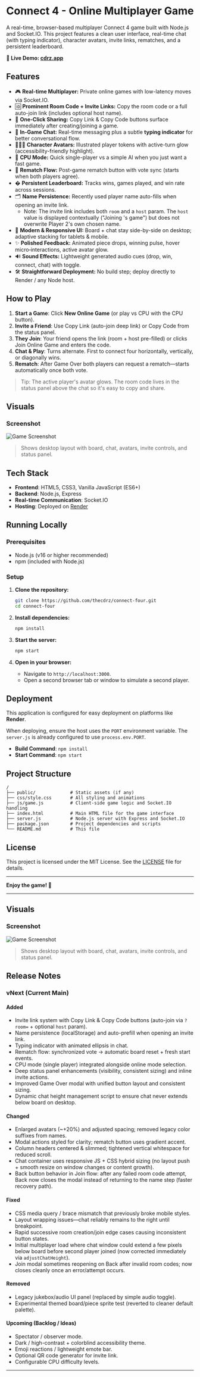 # Connect 4 - Online Multiplayer Game

A real-time, browser-based multiplayer Connect 4 game built with Node.js and Socket.IO. This project features a clean user interface, real-time chat (with typing indicator), character avatars, invite links, rematches, and a persistent leaderboard.

**🚀 Live Demo: [cdrz.app](https://cdrz.app)**

## Features

- 🎮 **Real-time Multiplayer:** Private online games with low-latency moves via Socket.IO.
- 🆔 **Prominent Room Code + Invite Links:** Copy the room code or a full auto-join link (includes optional host name).
- 🔗 **One‑Click Sharing:** Copy Link & Copy Code buttons surface immediately after creating/joining a game.
- 💬 **In-Game Chat:** Real-time messaging plus a subtle **typing indicator** for better conversational flow.
- 🧑‍🤝‍🧑 **Character Avatars:** Illustrated player tokens with active-turn glow (accessibility-friendly highlight).
- 🧠 **CPU Mode:** Quick single-player vs a simple AI when you just want a fast game.
- 🔄 **Rematch Flow:** Post-game rematch button with vote sync (starts when both players agree).
- � **Persistent Leaderboard:** Tracks wins, games played, and win rate across sessions.
- 🗂️ **Name Persistence:** Recently used player name auto-fills when opening an invite link.
    - Note: The invite link includes both `room` and a `host` param. The `host` value is displayed contextually ("Joining <host>'s game") but does not overwrite Player 2's own chosen name.
- 🎨 **Modern & Responsive UI:** Board + chat stay side-by-side on desktop; adaptive stacking for tablets & mobile.
- ✨ **Polished Feedback:** Animated piece drops, winning pulse, hover micro‑interactions, active avatar glow.
- 🔊 **Sound Effects:** Lightweight generated audio cues (drop, win, connect, chat) with toggle.
- 🛠️ **Straightforward Deployment:** No build step; deploy directly to Render / any Node host.

## How to Play

1. **Start a Game**: Click **New Online Game** (or play vs CPU with the CPU button).
2. **Invite a Friend**: Use Copy Link (auto-join deep link) or Copy Code from the status panel.
3. **They Join**: Your friend opens the link (room + host pre-filled) or clicks Join Online Game and enters the code.
4. **Chat & Play**: Turns alternate. First to connect four horizontally, vertically, or diagonally wins.
5. **Rematch**: After Game Over both players can request a rematch—starts automatically once both vote.

> Tip: The active player's avatar glows. The room code lives in the status panel above the chat so it's easy to copy and share.

## Visuals

### Screenshot

![Game Screenshot](assets/ScreenshotDemo.png)

> Shows desktop layout with board, chat, avatars, invite controls, and status panel.

## Tech Stack

-   **Frontend**: HTML5, CSS3, Vanilla JavaScript (ES6+)
-   **Backend**: Node.js, Express
-   **Real-time Communication**: Socket.IO
-   **Hosting**: Deployed on [Render](https://render.com)

## Running Locally

### Prerequisites
-   Node.js (v16 or higher recommended)
-   npm (included with Node.js)

### Setup

1.  **Clone the repository:**
    ```bash
    git clone https://github.com/thecdrz/connect-four.git
    cd connect-four
    ```

2.  **Install dependencies:**
    ```bash
    npm install
    ```

3.  **Start the server:**
    ```bash
    npm start
    ```

4.  **Open in your browser:**
    -   Navigate to `http://localhost:3000`.
    -   Open a second browser tab or window to simulate a second player.

## Deployment

This application is configured for easy deployment on platforms like **Render**.

When deploying, ensure the host uses the `PORT` environment variable. The `server.js` is already configured to use `process.env.PORT`.

-   **Build Command**: `npm install`
-   **Start Command**: `npm start`

## Project Structure

```
/
├── public/             # Static assets (if any)
├── css/style.css       # All styling and animations
├── js/game.js          # Client-side game logic and Socket.IO handling
├── index.html          # Main HTML file for the game interface
├── server.js           # Node.js server with Express and Socket.IO
├── package.json        # Project dependencies and scripts
└── README.md           # This file
```

## License

This project is licensed under the MIT License. See the [LICENSE](LICENSE) file for details.

---

**Enjoy the game! 🎉**

---

## Visuals

### Screenshot

![Game Screenshot](assets/ScreenshotDemo.png)

> Shows desktop layout with board, chat, avatars, invite controls, and status panel.

## Release Notes

### vNext (Current Main)
#### Added
- Invite link system with Copy Link & Copy Code buttons (auto-join via `?room=` + optional `host` param).
- Name persistence (localStorage) and auto-prefill when opening an invite link.
- Typing indicator with animated ellipsis in chat.
- Rematch flow: synchronized vote -> automatic board reset + fresh start events.
- CPU mode (single player) integrated alongside online mode selection.
- Deep status panel enhancements (visibility, consistent sizing) and inline invite actions.
- Improved Game Over modal with unified button layout and consistent sizing.
- Dynamic chat height management script to ensure chat never extends below board on desktop.

#### Changed
- Enlarged avatars (~+20%) and adjusted spacing; removed legacy color suffixes from names.
- Modal actions styled for clarity; rematch button uses gradient accent.
- Column headers centered & slimmed; tightened vertical whitespace for reduced scroll.
- Chat container uses responsive JS + CSS hybrid sizing (no layout push + smooth resize on window changes or content growth).
- Back button behavior in Join flow: after any failed room code attempt, Back now closes the modal instead of returning to the name step (faster recovery path).

#### Fixed
- CSS media query / brace mismatch that previously broke mobile styles.
- Layout wrapping issues—chat reliably remains to the right until breakpoint.
- Rapid successive room creation/join edge cases causing inconsistent button states.
- Initial multiplayer load where chat window could extend a few pixels below board before second player joined (now corrected immediately via `adjustChatHeight`).
- Join modal sometimes reopening on Back after invalid room codes; now closes cleanly once an error/attempt occurs.

#### Removed
- Legacy jukebox/audio UI panel (replaced by simple audio toggle).
- Experimental themed board/piece sprite test (reverted to cleaner default palette).

#### Upcoming (Backlog / Ideas)
- Spectator / observer mode.
- Dark / high-contrast + colorblind accessibility theme.
- Emoji reactions / lightweight emote bar.
- Optional QR code generator for invite link.
- Configurable CPU difficulty levels.

---

